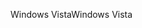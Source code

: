 <span data-ttu-id="5216a-101">Windows Vista</span><span class="sxs-lookup"><span data-stu-id="5216a-101">Windows Vista</span></span>
